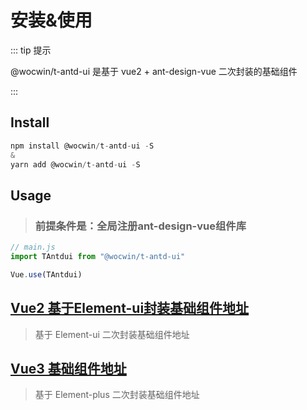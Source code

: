 # 安装&使用

::: tip 提示

@wocwin/t-antd-ui 是基于 vue2 + ant-design-vue 二次封装的基础组件

:::

## Install

```js
npm install @wocwin/t-antd-ui -S
&
yarn add @wocwin/t-antd-ui -S
```

## Usage
> ### 前提条件是：全局注册ant-design-vue组件库

```js
// main.js
import TAntdui from "@wocwin/t-antd-ui"

Vue.use(TAntdui)
```
## [Vue2 基于Element-ui封装基础组件地址](https://github.com/wocwin/t-ui)

> 基于 Element-ui 二次封装基础组件地址
>

## [Vue3 基础组件地址](https://github.com/wocwin/t-ui-plus)

> 基于 Element-plus 二次封装基础组件地址
